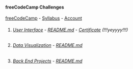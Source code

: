 #### freeCodeCamp Challenges

[freeCodeCamp](https://www.freecodecamp.org/) -  [Syllabus](https://www.freecodecamp.org/map) -  [Account](https://www.freecodecamp.org/michaeltd)

1. ###### [User Interface](01-front-end-cert/) -  [README.md](01-front-end-cert/README.md) -  [Certificate](https://www.freecodecamp.org/michaeltd/front-end-certification) (!!!yeyyyy!!!)

1. ###### [Data Visualization](02-data-vis-cert/) -  [README.md](02-data-vis-cert/README.md)

1. ###### [Back End Projects](03-back-end-cert/) -  [README.md](03-back-end-cert/README.md)
